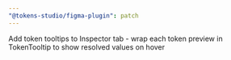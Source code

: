 ```yaml
---
"@tokens-studio/figma-plugin": patch
---
```


Add token tooltips to Inspector tab - wrap each token preview in TokenTooltip to show resolved values on hover